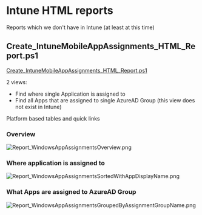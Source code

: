 # Intune HTML reports
Reports which we don't have in Intune (at least at this time)

## Create_IntuneMobileAppAssignments_HTML_Report.ps1
[Create_IntuneMobileAppAssignments_HTML_Report.ps1](https://github.com/petripaavola/Intune/blob/master/Reports/Create_IntuneMobileAppAssignments_HTML_Report.ps1)

2 views:
* Find where single Application is assigned to
* Find all Apps that are assigned to single AzureAD Group (this view does not exist in Intune)

Platform based tables and quick links

### Overview
![Report_WindowsAppAssignmentsOverview.png](https://github.com/petripaavola/Intune/blob/master/Reports/Report_WindowsAppAssignmentsOverview.png)

### Where application is assigned to
![Report_WindowsAppAssignmentsSortedWithAppDisplayName.png](https://github.com/petripaavola/Intune/blob/master/Reports/Report_WindowsAppAssignmentsSortedWithAppDisplayName.png)

### What Apps are assigned to AzureAD Group
![Report_WindowsAppAssignmentsGroupedByAssignmentGroupName.png](https://github.com/petripaavola/Intune/blob/master/Reports/Report_WindowsAppAssignmentsGroupedByAssignmentGroupName.png)
